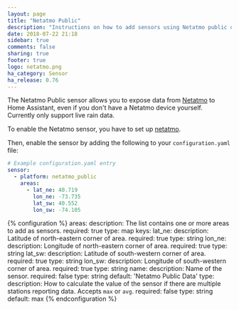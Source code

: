 ```yaml
---
layout: page
title: "Netatmo Public"
description: "Instructions on how to add sensors using Netatmo public data to Home Assistant."
date: 2018-07-22 21:18
sidebar: true
comments: false
sharing: true
footer: true
logo: netatmo.png
ha_category: Sensor
ha_release: 0.76
---
```


The Netatmo Public sensor allows you to expose data from [Netatmo](https://weathermap.netatmo.com/) to Home Assistant, even if you don't have a Netatmo device yourself. Currently only support live rain data.

To enable the Netatmo sensor, you have to set up [netatmo](/components/netatmo/).

Then, enable the sensor by adding the following to your `configuration.yaml` file:

```yaml
# Example configuration.yaml entry
sensor:
  - platform: netatmo_public
    areas:
      - lat_ne: 40.719
        lon_ne: -73.735
        lat_sw: 40.552
        lon_sw: -74.105
```

{% configuration %}
areas:
  description: The list contains one or more areas to add as sensors.
  required: true
  type: map
  keys:
    lat_ne:
      description: Latitude of north-eastern corner of area.
      required: true
      type: string
    lon_ne:
      description: Longitude of north-eastern corner of area.
      required: true
      type: string
    lat_sw:
      description: Latitude of south-western corner of area.
      required: true
      type: string
    lon_sw:
      description: Longitude of south-western corner of area.
      required: true
      type: string
    name:
      description: Name of the sensor.
      required: false
      type: string
      default: 'Netatmo Public Data'
    type:
      description: How to calculate the value of the sensor if there are multiple stations reporting data. Accepts `max` or `avg`.
      required: false
      type: string
      default: max
{% endconfiguration %}
